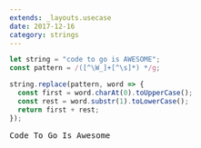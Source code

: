 ```yaml
---
extends: _layouts.usecase
date: 2017-12-16
category: strings
---
```


```javascript
let string = "code to go is AWESOME";
const pattern = /([^\W_]+[^\s]*) */g;

string.replace(pattern, word => {
  const first = word.charAt(0).toUpperCase();
  const rest = word.substr(1).toLowerCase();
  return first + rest;
});
```

<pre class="output">
Code To Go Is Awesome
</pre>
